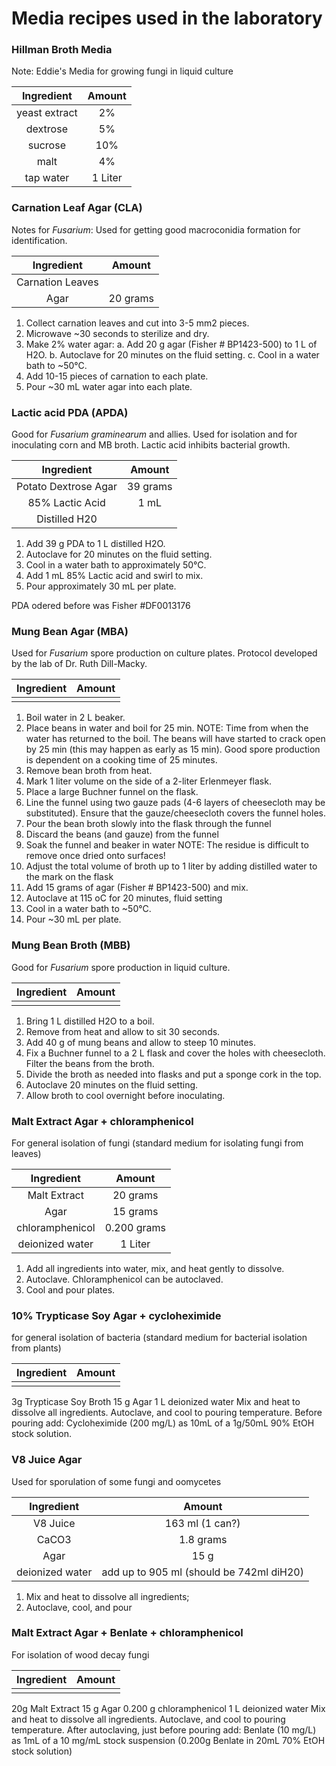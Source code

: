 # Media recipes used in the laboratory

### Hillman Broth Media

Note: Eddie's Media for growing fungi in liquid culture

| Ingredient | Amount |
|:----------------:|:-----------------:|
| yeast extract | 2% |
| dextrose | 5% |
| sucrose | 10% |
| malt | 4% |
| tap water | 1 Liter |


### Carnation Leaf Agar (CLA)

Notes for _Fusarium_: Used for getting good macroconidia formation for identification.

| Ingredient | Amount |
|:----------------:|:-----------------:|
| Carnation Leaves | |
| Agar | 20 grams |

1.  Collect carnation leaves and cut into 3-5 mm2 pieces.
2.  Microwave ~30 seconds to sterilize and dry.
3.  Make 2% water agar:
a.  Add 20 g agar (Fisher # BP1423-500) to 1 L of H2O.
b.  Autoclave for 20 minutes on the fluid setting.
c.  Cool in a water bath to ~50°C.
4.  Add 10-15 pieces of carnation to each plate.
5.  Pour ~30 mL water agar into each plate.

### Lactic acid PDA (APDA)

Good for _Fusarium graminearum_ and allies. Used for isolation and for inoculating corn and MB broth.  Lactic acid inhibits bacterial growth.

| Ingredient | Amount |
|:----------------:|:-----------------:|
| Potato Dextrose Agar | 39 grams |
| 85% Lactic Acid | 1 mL |
| Distilled H20 | |

1.  Add 39 g PDA to 1 L distilled H2O.
2.  Autoclave for 20 minutes on the fluid setting.
3.  Cool in a water bath to approximately 50°C.
4.  Add 1 mL 85% Lactic acid and swirl to mix.
5.  Pour approximately 30 mL per plate.

PDA odered before was Fisher #DF0013176

### Mung Bean Agar (MBA)

Used for _Fusarium_ spore production on culture plates.  Protocol developed by the lab of Dr. Ruth Dill-Macky.

| Ingredient | Amount |
|:----------------:|:-----------------:|
| | |

1.  Boil water in 2 L beaker.
2.  Place beans in water and boil for 25 min.
NOTE:  Time from when the water has returned to the boil.  The beans will have started to crack open by 25 min (this may happen as early as 15 min).  Good spore production is dependent on a cooking time of 25 minutes.
3.  Remove bean broth from heat.
4.  Mark 1 liter volume on the side of a 2-liter Erlenmeyer flask.
5.  Place a large Buchner funnel on the flask.
6.  Line the funnel using two gauze pads (4-6 layers of cheesecloth may be substituted). Ensure that the gauze/cheesecloth covers the funnel holes.
7.  Pour the bean broth slowly into the flask through the funnel
8.  Discard the beans (and gauze) from the funnel
9.  Soak the funnel and beaker in water
NOTE:  The residue is difficult to remove once dried onto surfaces!
10. Adjust the total volume of broth up to 1 liter by adding distilled water to the mark on the flask
11. Add 15 grams of agar (Fisher # BP1423-500) and mix.
12. Autoclave at 115 oC for 20 minutes, fluid setting
13. Cool in a water bath to ~50°C.
14. Pour ~30 mL per plate.

### Mung Bean Broth (MBB)

Good for _Fusarium_ spore production in liquid culture.

| Ingredient | Amount |
|:----------------:|:-----------------:|
| | |

1.  Bring 1 L distilled H2O to a boil.
2.  Remove from heat and allow to sit 30 seconds.
3.  Add 40 g of mung beans and allow to steep 10 minutes.
4.  Fix a Buchner funnel to a 2 L flask and cover the holes with cheesecloth.  Filter the beans from the broth.
5.  Divide the broth as needed into flasks and put a sponge cork in the top.
6.  Autoclave 20 minutes on the fluid setting.
7.  Allow broth to cool overnight before inoculating.

### Malt Extract Agar + chloramphenicol

For general isolation of fungi (standard medium for isolating fungi from leaves)

| Ingredient | Amount |
|:----------------:|:-----------------:|
| Malt Extract | 20 grams |
| Agar | 15 grams |
| chloramphenicol | 0.200 grams |
| deionized water | 1 Liter |

1. Add all ingredients into water, mix, and heat gently to dissolve.
2. Autoclave. Chloramphenicol can be autoclaved.
3. Cool and pour plates.

### 10% Trypticase Soy Agar + cycloheximide

for general isolation of bacteria (standard medium for bacterial isolation from plants)

| Ingredient | Amount |
|:----------------:|:-----------------:|
| | |

3g Trypticase Soy Broth
15 g Agar
1 L deionized water Mix and heat to dissolve all ingredients.
Autoclave, and cool to pouring temperature. Before pouring add:
Cycloheximide (200 mg/L) as
10mL of a 1g/50mL 90% EtOH stock solution.

### V8 Juice Agar

Used for sporulation of some fungi and oomycetes

| Ingredient | Amount |
|:----------------:|:-----------------:|
| V8 Juice | 163 ml (1 can?) |
| CaCO3 | 1.8 grams |
| Agar | 15 g |
| deionized water | add up to 905 ml (should be 742ml diH20) |

1. Mix and heat to dissolve all ingredients;
2. Autoclave, cool, and pour

### Malt Extract Agar + Benlate + chloramphenicol

For isolation of wood decay fungi

| Ingredient | Amount |
|:----------------:|:-----------------:|
| | |

20g Malt Extract
15 g Agar
0.200 g chloramphenicol
1 L deionized water Mix and heat to dissolve all ingredients.
Autoclave, and cool to pouring temperature. After autoclaving, just before pouring add:
Benlate (10 mg/L) as 1mL of a 10 mg/mL stock suspension
(0.200g Benlate in 20mL 70% EtOH stock solution)
